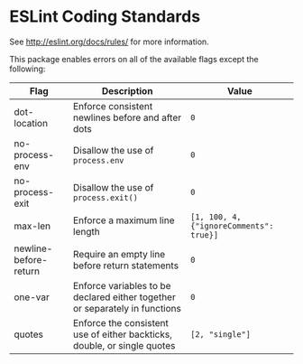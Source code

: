 # ESLint Coding Standards

See http://eslint.org/docs/rules/ for more information.

This package enables errors on all of the available flags except the following:

| Flag | Description | Value |
|------|-------------|--------|
| dot-location | Enforce consistent newlines before and after dots | `0` |
| no-process-env | Disallow the use of `process.env` | `0` |
| no-process-exit | Disallow the use of `process.exit()` | `0` |
| max-len | Enforce a maximum line length | `[1, 100, 4, {"ignoreComments": true}]` |
| newline-before-return | Require an empty line before return statements | `0` |
| one-var | Enforce variables to be declared either together or separately in functions | `0` |
| quotes | Enforce the consistent use of either backticks, double, or single quotes | `[2, "single"]` |
